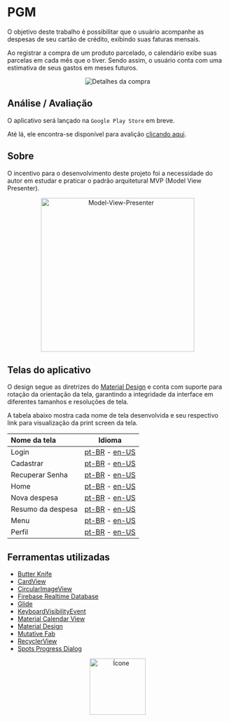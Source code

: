 PGM
===

O objetivo deste trabalho é possibilitar que o usuário acompanhe as despesas de seu cartão de crédito, exibindo suas faturas mensais. 

Ao registrar a compra de um produto parcelado, o calendário exibe suas parcelas em cada mês que o tiver. Sendo assim, o usuário conta com uma estimativa de seus gastos em meses futuros.

<p align="center">
  <img src="https://github.com/marcellocamara/PGM/blob/master/extras/images/screenshots/portuguese/overview.png" title="Detalhes da compra">
</p>

## Análise / Avaliação

O aplicativo será lançado na `Google Play Store` em breve.

Até lá, ele encontra-se disponível para avalição [clicando aqui](https://raw.githubusercontent.com/marcellocamara/PGM/master/extras/APK/PGM.apk).

## Sobre

O incentivo para o desenvolvimento deste projeto foi a necessidade do autor em estudar e praticar o padrão arquitetural MVP (Model View Presenter).

<p align="center">
  <img src="https://github.com/marcellocamara/PGM/blob/master/extras/images/others/MVP.png" height="350" title="Model-View-Presenter">
</p>

## Telas do aplicativo

O design segue as diretrizes do [Material Design](https://material.io/design) e conta com suporte para rotação da orientação da tela, garantindo a integridade da interface em diferentes tamanhos e resoluções de tela.

A tabela abaixo mostra cada nome de tela desenvolvida e seu respectivo link para visualização da print screen da tela.

Nome da tela | Idioma
:---  | :---: 
Login | [pt-BR](https://raw.githubusercontent.com/marcellocamara/PGM/master/extras/images/screenshots/portuguese/login.png) - [en-US](https://raw.githubusercontent.com/marcellocamara/PGM/master/extras/images/screenshots/english/login.png)
Cadastrar | [pt-BR](https://raw.githubusercontent.com/marcellocamara/PGM/master/extras/images/screenshots/portuguese/register.png) - [en-US](https://raw.githubusercontent.com/marcellocamara/PGM/master/extras/images/screenshots/english/register.png)
Recuperar Senha | [pt-BR](https://raw.githubusercontent.com/marcellocamara/PGM/master/extras/images/screenshots/portuguese/recover.png) - [en-US](https://raw.githubusercontent.com/marcellocamara/PGM/master/extras/images/screenshots/english/recover.png)
Home | [pt-BR](https://raw.githubusercontent.com/marcellocamara/PGM/master/extras/images/screenshots/portuguese/home.png) - [en-US](https://raw.githubusercontent.com/marcellocamara/PGM/master/extras/images/screenshots/english/home.png)
Nova despesa | [pt-BR](https://raw.githubusercontent.com/marcellocamara/PGM/master/extras/images/screenshots/portuguese/expense.png) - [en-US](https://raw.githubusercontent.com/marcellocamara/PGM/master/extras/images/screenshots/english/expense.png)
Resumo da despesa | [pt-BR](https://raw.githubusercontent.com/marcellocamara/PGM/master/extras/images/screenshots/portuguese/overview.png) - [en-US](https://raw.githubusercontent.com/marcellocamara/PGM/master/extras/images/screenshots/english/overview.png)
Menu | [pt-BR](https://raw.githubusercontent.com/marcellocamara/PGM/master/extras/images/screenshots/portuguese/menu.png) - [en-US](https://raw.githubusercontent.com/marcellocamara/PGM/master/extras/images/screenshots/english/menu.png)
Perfil | [pt-BR](https://raw.githubusercontent.com/marcellocamara/PGM/master/extras/images/screenshots/portuguese/profile.png) - [en-US](https://raw.githubusercontent.com/marcellocamara/PGM/master/extras/images/screenshots/english/profile.png)

## Ferramentas utilizadas

- [Butter Knife](https://github.com/JakeWharton/butterknife)
- [CardView](https://developer.android.com/guide/topics/ui/layout/cardview)
- [CircularImageView](https://github.com/lopspower/CircularImageView)
- [Firebase Realtime Database](https://firebase.google.com/docs/database/)
- [Glide](https://github.com/bumptech/glide)
- [KeyboardVisibilityEvent](https://github.com/yshrsmz/KeyboardVisibilityEvent)
- [Material Calendar View](https://github.com/prolificinteractive/material-calendarview)
- [Material Design](https://material.io/design/)
- [Mutative Fab](https://github.com/aniketbhoite/MutativeFab)
- [RecyclerView](https://developer.android.com/guide/topics/ui/layout/recyclerview)
- [Spots Progress Dialog](https://github.com/d-max/spots-dialog)

<p align="center">
  <img src="https://github.com/marcellocamara/PGM/blob/master/app/src/main/ic_launcher-web.png" height="128" title="Ícone">
</p>